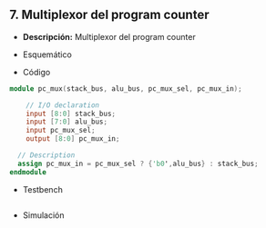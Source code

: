 ## 7. Multiplexor del program counter

- **Descripción:** Multiplexor del program counter

- Esquemático

- Código
```verilog
module pc_mux(stack_bus, alu_bus, pc_mux_sel, pc_mux_in);

	// I/O declaration
	input [8:0] stack_bus;
	input [7:0] alu_bus;      
	input pc_mux_sel;        
	output [8:0] pc_mux_in;

  // Description
  assign pc_mux_in = pc_mux_sel ? {'b0',alu_bus} : stack_bus;  
endmodule
```

 - Testbench
```verilog

```

- Simulación